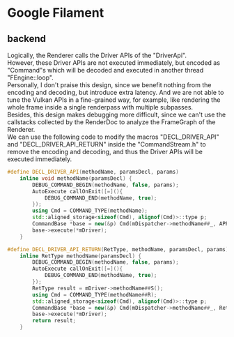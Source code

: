 # Google Filament  

## backend

Logically, the Renderer calls the Driver APIs of the "DriverApi".  
However, these Driver APIs are not executed immediately, but encoded as "Command"s which will be decoded and executed in another thread "FEngine::loop".  
Personally, I don't praise this design, since we benefit nothing from the encoding and decoding, but introduce extra latency. And we are not able to tune the Vulkan APIs in a fine-grained way, for example, like rendering the whole frame inside a single renderpass with multiple subpasses.  
Besides, this design makes debugging more difficult, since we can't use the callstacks collected by the RenderDoc to analyze the FrameGraph of the Renderer.  
We can use the following code to modify the macros "DECL_DRIVER_API" and "DECL_DRIVER_API_RETURN" inside the "CommandStream.h" to remove the encoding and decoding, and thus the Driver APIs will be executed immediately.  

```cxx
#define DECL_DRIVER_API(methodName, paramsDecl, params)                                         \
    inline void methodName(paramsDecl) {                                                        \
        DEBUG_COMMAND_BEGIN(methodName, false, params);                                         \
        AutoExecute callOnExit([=](){                                                           \
            DEBUG_COMMAND_END(methodName, true);                                                \
        });                                                                                     \
        using Cmd = COMMAND_TYPE(methodName);                                                   \
        std::aligned_storage<sizeof(Cmd), alignof(Cmd)>::type p;                                \
        CommandBase *base = new(&p) Cmd(mDispatcher->methodName##_, APPLY(std::move, params));  \
        base->execute(*mDriver);                                                                \
    }

#define DECL_DRIVER_API_RETURN(RetType, methodName, paramsDecl, params)                                          \
    inline RetType methodName(paramsDecl) {                                                                      \
        DEBUG_COMMAND_BEGIN(methodName, false, params);                                                          \
        AutoExecute callOnExit([=](){                                                                            \
            DEBUG_COMMAND_END(methodName, true);                                                                 \
        });                                                                                                      \
        RetType result = mDriver->methodName##S();                                                               \
        using Cmd = COMMAND_TYPE(methodName##R);                                                                 \
        std::aligned_storage<sizeof(Cmd), alignof(Cmd)>::type p;                                                 \
        CommandBase *base = new(&p) Cmd(mDispatcher->methodName##_, RetType(result), APPLY(std::move, params));  \
        base->execute(*mDriver);                                                                                 \
        return result;                                                                                           \
    }
```
